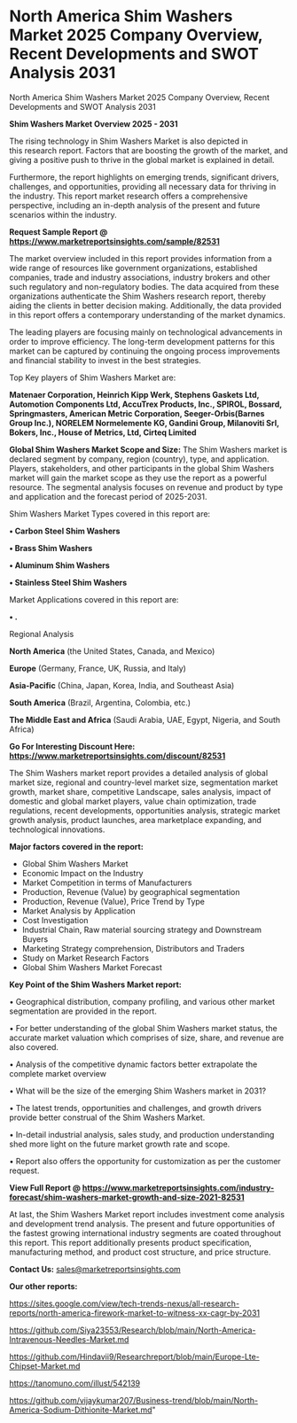 # North America Shim Washers Market 2025 Company Overview, Recent Developments and SWOT Analysis 2031
North America Shim Washers Market 2025 Company Overview, Recent Developments and SWOT Analysis 2031

<Strong> Shim Washers Market Overview 2025 - 2031</strong>

The rising technology in Shim Washers Market is also depicted in this research report. Factors that are boosting the growth of the market, and giving a positive push to thrive in the global market is explained in detail.

Furthermore, the report highlights on emerging trends, significant drivers, challenges, and opportunities, providing all necessary data for thriving in the industry. This report market research offers a comprehensive perspective, including an in-depth analysis of the present and future scenarios within the industry.

<strong>Request Sample Report @ <a href=https://www.marketreportsinsights.com/sample/82531>https://www.marketreportsinsights.com/sample/82531</a></strong>

The market overview included in this report provides information from a wide range of resources like government organizations, established companies, trade and industry associations, industry brokers and other such regulatory and non-regulatory bodies. The data acquired from these organizations authenticate the Shim Washers research report, thereby aiding the clients in better decision making. Additionally, the data provided in this report offers a contemporary understanding of the market dynamics.

The leading players are focusing mainly on technological advancements in order to improve efficiency. The long-term development patterns for this market can be captured by continuing the ongoing process improvements and financial stability to invest in the best strategies.

Top Key players of Shim Washers Market are:

<strong>Matenaer Corporation, Heinrich Kipp Werk, Stephens Gaskets Ltd, Automotion Components Ltd, AccuTrex Products, Inc., SPIROL, Bossard, Springmasters, American Metric Corporation, Seeger-Orbis(Barnes Group Inc.), NORELEM Normelemente KG, Gandini Group, Milanoviti Srl, Bokers, Inc., House of Metrics, Ltd, Cirteq Limited</strong>

<strong><b>Global Shim Washers Market Scope and Size:</b></strong>
The Shim Washers market is declared segment by company, region (country), type, and application. Players, stakeholders, and other participants in the global Shim Washers market will gain the market scope as they use the report as a powerful resource. The segmental analysis focuses on revenue and product by type and application and the forecast period of 2025-2031.

Shim Washers Market Types covered in this report are:

<strong>• Carbon Steel Shim Washers

• Brass Shim Washers

• Aluminum Shim Washers

• Stainless Steel Shim Washers</strong>

Market Applications covered in this report are:

<strong>• .</strong> 

Regional Analysis

<strong>North America</strong> (the United States, Canada, and Mexico)

<strong>Europe</strong> (Germany, France, UK, Russia, and Italy)

<strong>Asia-Pacific</strong> (China, Japan, Korea, India, and Southeast Asia)

<strong>South America</strong> (Brazil, Argentina, Colombia, etc.)

<strong>The Middle East and Africa</strong> (Saudi Arabia, UAE, Egypt, Nigeria, and South Africa)

<strong>Go For Interesting Discount Here: <a href=https://www.marketreportsinsights.com/discount/82531>https://www.marketreportsinsights.com/discount/82531</a></strong>

The Shim Washers market report provides a detailed analysis of global market size, regional and country-level market size, segmentation market growth, market share, competitive Landscape, sales analysis, impact of domestic and global market players, value chain optimization, trade regulations, recent developments, opportunities analysis, strategic market growth analysis, product launches, area marketplace expanding, and technological innovations.

<strong><b>Major factors covered in the report:</b></strong>
<ul>
  <li>Global Shim Washers Market </li>
  <li>Economic Impact on the Industry</li>
  <li>Market Competition in terms of Manufacturers</li>
  <li>Production, Revenue (Value) by geographical segmentation</li>
  <li>Production, Revenue (Value), Price Trend by Type</li>
  <li>Market Analysis by Application</li>
  <li>Cost Investigation</li>
  <li>Industrial Chain, Raw material sourcing strategy and Downstream Buyers</li>
  <li>Marketing Strategy comprehension, Distributors and Traders</li>
  <li>Study on Market Research Factors</li>
  <li>Global Shim Washers Market Forecast</li>
</ul>

<strong><b>Key Point of the Shim Washers Market report:</b></strong>

• Geographical distribution, company profiling, and various other market segmentation are provided in the report.

• For better understanding of the global Shim Washers market status, the accurate market valuation which comprises of size, share, and revenue are also covered.

• Analysis of the competitive dynamic factors better extrapolate the complete market overview

• What will be the size of the emerging Shim Washers market in 2031?

• The latest trends, opportunities and challenges, and growth drivers provide better construal of the Shim Washers Market.

• In-detail industrial analysis, sales study, and production understanding shed more light on the future market growth rate and scope.

• Report also offers the opportunity for customization as per the customer request.

<strong><b>View Full Report @ <a href=https://www.marketreportsinsights.com/industry-forecast/shim-washers-market-growth-and-size-2021-82531>https://www.marketreportsinsights.com/industry-forecast/shim-washers-market-growth-and-size-2021-82531</a></b></strong>


At last, the Shim Washers Market report includes investment come analysis and development trend analysis. The present and future opportunities of the fastest growing international industry segments are coated throughout this report. This report additionally presents product specification, manufacturing method, and product cost structure, and price structure.

<strong>Contact Us:</strong>
sales@marketreportsinsights.com

<strong>Our other reports:</strong>

<a href=https://sites.google.com/view/tech-trends-nexus/all-research-reports/north-america-firework-market-to-witness-xx-cagr-by-2031>https://sites.google.com/view/tech-trends-nexus/all-research-reports/north-america-firework-market-to-witness-xx-cagr-by-2031</a>

<a href=https://github.com/Siya23553/Research/blob/main/North-America-Intravenous-Needles-Market.md>https://github.com/Siya23553/Research/blob/main/North-America-Intravenous-Needles-Market.md</a>

<a href=https://github.com/Hindavii9/Researchreport/blob/main/Europe-Lte-Chipset-Market.md>https://github.com/Hindavii9/Researchreport/blob/main/Europe-Lte-Chipset-Market.md</a>

<a href=https://tanomuno.com/illust/542139>https://tanomuno.com/illust/542139</a>

<a href=https://github.com/vijaykumar207/Business-trend/blob/main/North-America-Sodium-Dithionite-Market.md>https://github.com/vijaykumar207/Business-trend/blob/main/North-America-Sodium-Dithionite-Market.md</a>"
